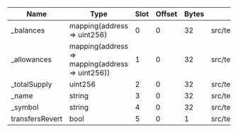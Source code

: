 | Name            | Type                                            | Slot | Offset | Bytes | Contract                                                                           |
|-----------------|-------------------------------------------------|------|--------|-------|------------------------------------------------------------------------------------|
| _balances       | mapping(address => uint256)                     | 0    | 0      | 32    | src/test/mocks/ERC20_SetTransferReverting_Mock.sol:ERC20_SetTransferReverting_Mock |
| _allowances     | mapping(address => mapping(address => uint256)) | 1    | 0      | 32    | src/test/mocks/ERC20_SetTransferReverting_Mock.sol:ERC20_SetTransferReverting_Mock |
| _totalSupply    | uint256                                         | 2    | 0      | 32    | src/test/mocks/ERC20_SetTransferReverting_Mock.sol:ERC20_SetTransferReverting_Mock |
| _name           | string                                          | 3    | 0      | 32    | src/test/mocks/ERC20_SetTransferReverting_Mock.sol:ERC20_SetTransferReverting_Mock |
| _symbol         | string                                          | 4    | 0      | 32    | src/test/mocks/ERC20_SetTransferReverting_Mock.sol:ERC20_SetTransferReverting_Mock |
| transfersRevert | bool                                            | 5    | 0      | 1     | src/test/mocks/ERC20_SetTransferReverting_Mock.sol:ERC20_SetTransferReverting_Mock |
